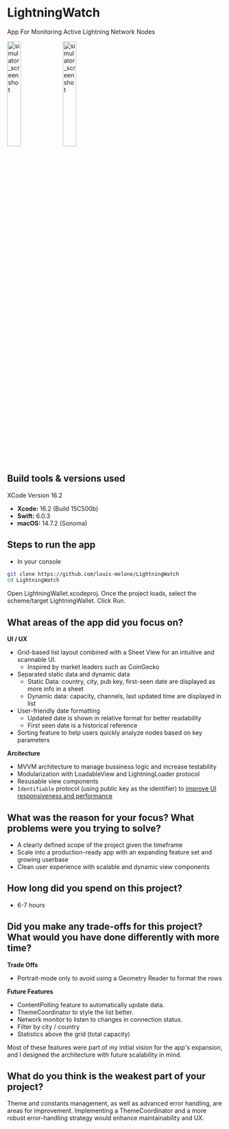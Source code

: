 # LightningWatch
App For Monitoring Active Lightning Network Nodes

<img src="https://github.com/user-attachments/assets/07886b45-29e8-4fa1-976b-56ceb155cbb6" alt="simulator_screenshot" style="width:25%;">

<img src="https://github.com/user-attachments/assets/9f2a2b16-12e4-46a2-8932-dd14be416e84" alt="simulator_screenshot" style="width:25%;">

## Build tools & versions used

XCode Version 16.2

- **Xcode:** 16.2 (Build 15C500b)
- **Swift:** 6.0.3
- **macOS:** 14.7.2 (Sonoma)

## Steps to run the app

- In your console

```sh 
git clone https://github.com/louis-melone/LightningWatch
cd LightningWatch
```

Open LightningWallet.xcodeproj. Once the project loads, select the scheme/target LightningWallet. Click Run.

## What areas of the app did you focus on?

__UI / UX__

- Grid-based list layout combined with a Sheet View for an intuitive and scannable UI.
    - Inspired by market leaders such as CoinGecko
- Separated static data and dynamic data
    - Static Data: country, city, pub key, first-seen date are displayed as more info in a sheet
    - Dynamic data: capacity, channels, last updated time are displayed in list
- User-friendly date formatting 
    - Updated date is shown in relative format for better readability
    - First seen date is a historical reference 
- Sorting feature to help users quickly analyze nodes based on key parameters

__Arcitecture__ 

- MVVM architecture to manage bussiness logic and increase testability 
- Modularization with LoadableView and LightningLoader protocol
- Resusable view components
- `Identifiable` protocol (using public key as the identifier) to [improve UI responsiveness and performance](https://www.dhiwise.com/post/swift-identifiable-explained-how-to-use-it-in-your-swiftui)

## What was the reason for your focus? What problems were you trying to solve?

- A clearly defined scope of the project given the timeframe 
- Scale into a production-ready app with an expanding feature set and growing userbase 
- Clean user experience with scalable and dynamic view components 

## How long did you spend on this project?

- 6-7 hours 

## Did you make any trade-offs for this project? What would you have done differently with more time?

__Trade Offs__

- Portrait-mode only to avoid using a Geometry Reader to format the rows 

__Future Features__

- ContentPolling feature to automatically update data. 
- ThemeCoordinator to style the list better. 
- Network monitor to listen to changes in connection status. 
- Filter by city / country 
- Statistics above the grid (total capacity)

Most of these features were part of my initial vision for the app's expansion, and I designed the architecture with future scalability in mind.

## What do you think is the weakest part of your project?

Theme and constants management, as well as advanced error handling, are areas for improvement. Implementing a ThemeCoordinator and a more robust error-handling strategy would enhance maintainability and UX.
